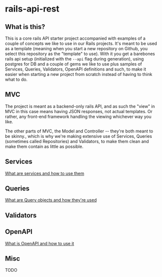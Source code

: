 # rails-api-rest

## What is this?
This is a core rails API starter project accompanied with examples of a couple of concepts we like to use in our Rails projects. It's meant to be used as a template (meaning when you start a new repository on Github, you select this repository as the "template" to use). With it you get a barebones rails api setup (initialized with the `--api` flag during generation), using postgres for DB and a couple of gems we like to use plus samples of Services, Queries, Validators, OpenAPI definitions and such, to make it easier when starting a new project from scratch instead of having to think what to do.

## MVC
The project is meant as a backend-only rails API, and as such the "view" in MVC in this case means having JSON responses, not actual templates. Or rather, any front-end framework handling the viewing whichever way you like.

The other parts of MVC, the Model and Controller -- they're both meant to be skinny., which is why we're making extensive use of Services, Queries (sometimes called Repositories) and Validators, to make them clean and make them contain as little as possible.

## Services
[What are services and how to use them](/app/services/README.md)

## Queries
[What are Query objects and how they're used](/app/services/core/queries/README.md)

## Validators

## OpenAPI
[What is OpenAPI and how to use it](/openapi/README.md)

## Misc
TODO
